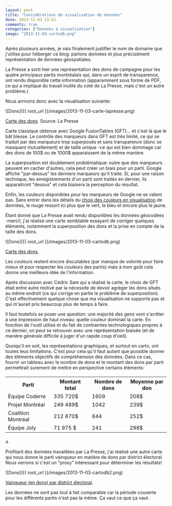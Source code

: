 ```yaml
---
layout: post
title: "Considérations de visualisation de données"
date: 2013-11-03 13:52
comments: true
categories: ["Données & visualisation"]
image: "2013-11-03-cartodb.png"
---
```


Après plusieurs années, je vais finalement justifier le nom de domaine que j'utilise pour héberger ce blog: parlons données et plus précisément représentation de données géospatiales.

La Presse a sorti hier une représentation des dons de campagne pour les quatre principaux partis montréalais qui, dans un esprit de transparence, ont rendu disponible cette information (apparamment sous forme de PDF, ce qui a impliqué du travail inutile du coté de La Presse, mais c'est un autre problème.)

Nous arrivons donc avec la visualisation suivante:

![Dons]({{ root_url }}/images/2013-11-03-carte-lapresse.png)
<div class="photoattrib"><a href="http://www.lapresse.ca/multimedias/201311/01/01-4706410-carte-du-financement-politique-a-montreal.php">Carte des dons</a>. Source: La Presse</div>

Carte classique obtenue avec Google FusionTables (GFT)... et c'est là que le bât blesse. Le contrôle des marqueurs dans GFT est très limité, ce qui se traduit par des marqueurs trop superposés et sans transparence (donc se masquant mutuellement) et de taille unique -ce qui est bien dommage car des dons de 100$ ou de 1000$ apparaissent de la même manière.

La superposition est doublement problématique: outre que des marqueurs peuvent en cacher d'autres, cela peut créer un biais pour un parti. Google affiche "par-dessus" les derniers marqueurs qu'il traite. Si, pour une raison technique, les enregistrements d'un parti sont traités en dernier, ils apparaitront "dessus" et cela biaisera la perception du résultat.

Enfin, les couleurs disponibles pour les marqueurs de Google ne se valent pas. Sans entrer dans les détails du [choix des couleurs en visualisation](http://mkweb.bcgsc.ca/brewer/) de données, le rouge ressort ici plus que le vert, le bleu et encore plus le jaune.

Étant donné que La Presse avait rendu disponibles les données géocodées -merci!, j'ai réalisé une carte semblable essayant de corriger quelques éléments, notamment la superposition des dons et la prise en compte de la taille des dons.

![Dons]({{ root_url }}/images/2013-11-03-cartodb.png)
<div class="photoattrib"><a href="http://cdb.io/1alnktr">Carte des dons</a>.</div>

Les couleurs restent encore discutables (par manque de volonté pour faire mieux et pour respecter les couleurs des partis) mais à mon goût cela donne une meilleure idée de l'information.

Après discussion avec Cédric Sam qui a réalisé la carte, le choix de GFT était entre autre motivé par la nécessite de devoir agréger les dons situés au même endroit (ce qui corrige en partie le problème de superposition). C'est effectivement quelque chose que ma visualisation ne supporte pas et qui m'aurait pris beaucoup plus de temps à faire.

Il faut toutefois se poser une question: une majorité des gens vont s'arrêter à une impression de haut niveau: quelle couleur dominait la carte. En fonction de l'outil utilisé et du fait de contraintes technologiques propres à ce dernier, on peut se retrouver avec une représentation biaisée (et de manière générale difficile à juger d'un rapide coup d'oeil).

Quoiqu'il en soit, les représentations graphiques, et surtout en carto, ont toutes leus limitations. C'est pour cela qu'il faut autant que possible donner des éléments objectifs de compréhension des données. Dans ce cas, fournir un tableau avec le nombre de dons et le montant des dons par parti permettrait surement de mettre en perspective certains éléments:

<table style="margin: 20px auto;">
<tr><th style="width:200px">Parti</th>
	<th style="width:150px">Montant total</th>
	<th style="width:150px">Nombre de dons</th>
	<th style="width:150px">Moyenne par don</th></tr> 
<tr><td>Équipe Coderre</td><td>335 720$</td><td>1609</td><td>208$</td></tr> 
<tr><td>Projet Montréal</td><td>249 489$</td><td>1042</td><td>239$</td></tr>  
<tr><td>Coalition Montréal</td><td>212 870$</td><td>844</td><td>252$ </td></tr> 
<tr><td>Équipe Joly</td><td>71 975 $</td><td>241</td><td>298$ </td></tr> 
</table>


⁂

Profitant des données travaillées par La Presse, j'ai réalisé une autre carte qui nous donne le parti vainqueur en matière de dons par district électoral. Nous verrons si c'est un "proxy" intéressant pour déterminer les résultats!

![Dons]({{ root_url }}/images/2013-11-03-cartodb2.png)
<div class="photoattrib"><a href="http://cdb.io/1alnvFg">Vainqueur (en dons) par district électoral</a>.</div>

Les données ne sont pas tout à fait comparable car la période couverte pour les différents partis n'est pas la même. Ça vaut ce que ça vaut.